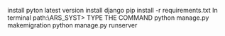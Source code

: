 install pyton latest version
install django
pip install -r requirements.txt
In terminal path:\ARS_SYST> 
TYPE THE COMMAND
python manage.py makemigration
python manage.py runserver
